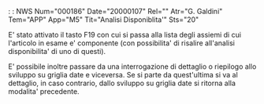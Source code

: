  :  : NWS Num="000186" Date="20000107" Rel="" Atr="G. Galdini" Tem="APP" App="M5" Tit="Analisi Disponiblita'" Sts="20"

E' stato attivato il tasto F19 con cui si passa alla lista degli assiemi di cui l'articolo in esame
e' componente (con possibilita' di risalire all'analisi disponibilita' di uno di questi).

E' possibile inoltre passare da una interrogazione di dettaglio o riepilogo allo sviluppo su griglia date e viceversa. Se si parte da quest'ultima si va al dettaglio, in caso contrario, dallo
sviluppo su griglia date si ritorna alla modalita' precedente.



